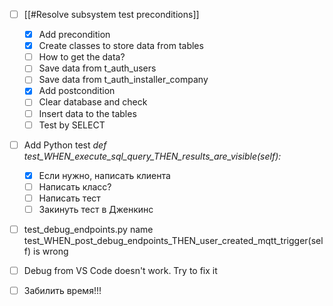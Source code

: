 
- [ ]  [[#Resolve subsystem test preconditions]]
	- [x] Add precondition
	- [x] Create classes to store data from tables
	- [ ] How to get the data?
	- [ ] Save data from t_auth_users
	- [ ] Save data from t_auth_installer_company
	- [x] Add postcondition
	- [ ] Clear database and check
	- [ ] Insert data to the tables
	- [ ] Test by SELECT

- [ ] Add Python test _def test_WHEN_execute_sql_query_THEN_results_are_visible(self):_
	- [x] Если нужно, написать клиента
	- [ ] Написать класс?
	- [ ] Написать тест
	- [ ] Закинуть тест в Дженкинс
	
- [ ] test_debug_endpoints.py name test_WHEN_post_debug_endpoints_THEN_user_created_mqtt_trigger(self) is wrong

- [ ] Debug from VS Code doesn't work. Try to fix it
- [ ] Забилить время!!!